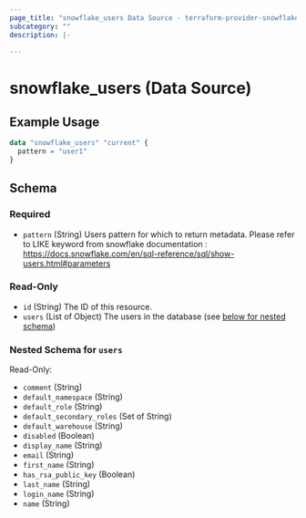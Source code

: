 ```yaml
---
page_title: "snowflake_users Data Source - terraform-provider-snowflake"
subcategory: ""
description: |-
  
---
```


# snowflake_users (Data Source)



## Example Usage

```terraform
data "snowflake_users" "current" {
  pattern = "user1"
}
```

<!-- schema generated by tfplugindocs -->
## Schema

### Required

- `pattern` (String) Users pattern for which to return metadata. Please refer to LIKE keyword from snowflake documentation : https://docs.snowflake.com/en/sql-reference/sql/show-users.html#parameters

### Read-Only

- `id` (String) The ID of this resource.
- `users` (List of Object) The users in the database (see [below for nested schema](#nestedatt--users))

<a id="nestedatt--users"></a>
### Nested Schema for `users`

Read-Only:

- `comment` (String)
- `default_namespace` (String)
- `default_role` (String)
- `default_secondary_roles` (Set of String)
- `default_warehouse` (String)
- `disabled` (Boolean)
- `display_name` (String)
- `email` (String)
- `first_name` (String)
- `has_rsa_public_key` (Boolean)
- `last_name` (String)
- `login_name` (String)
- `name` (String)
